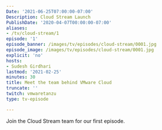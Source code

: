 ```yaml
---
Date: '2021-06-25T07:00:00-07:00'
Description: Cloud Stream Launch
PublishDate: '2020-04-07T00:00:00-07:00'
aliases:
- /tv/cloud-stream/1
episode: '1'
episode_banner: /images/tv/episodes/cloud-stream/0001.jpg
episode_image: /images/tv/episodes/cloud-stream/0001.jpg
explicit: 'no'
hosts:
- Sudesh Girdhari
lastmod: '2021-02-25'
minutes: 30
title: Meet the team behind VMware Cloud 
truncate: ''
twitch: vmwaretanzu
type: tv-episode

---
```


Join the Cloud Stream team for our first episode.